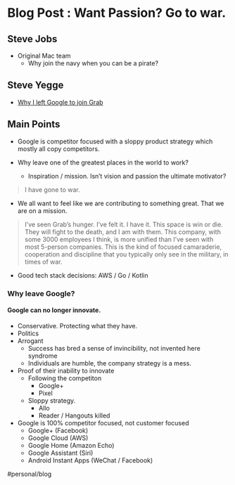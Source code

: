 # Blog Post : Want Passion? Go to war.

## Steve Jobs
* Original Mac team
	* Why join the navy when you can be a pirate?

## Steve Yegge
* [Why I left Google to join Grab](https://medium.com/@steve.yegge/why-i-left-google-to-join-grab-86dfffc0be84)

## Main Points
* Google is competitor focused with a sloppy product strategy which mostly all copy competitors.

* Why leave one of the greatest places in the world to work?
	* Inspiration / mission. Isn’t vision and passion the ultimate motivator?

> I have gone to war.
>
* We all want to feel like we are contributing to something great. That we are on a mission.

> I’ve seen Grab’s hunger. I’ve felt it. I have it. This space is win or die. They will fight to the death, and I am with them. This company, with some 3000 employees I think, is more unified than I’ve seen with most 5-person companies. This is the kind of focused camaraderie, cooperation and discipline that you typically only see in the military, in times of war.

* Good tech stack decisions: AWS / Go / Kotlin

### Why leave Google?

#### Google can no longer innovate.
* Conservative. Protecting what they have.
* Politics
* Arrogant
	* Success has bred a sense of invincibility, not invented here syndrome
	* Individuals are humble, the company strategy is a mess.
* Proof of their inability to innovate
	* Following the competiton
		* Google+
		* Pixel
	* Sloppy strategy.
		* Allo
		* Reader / Hangouts killed
* Google is 100% competitor focused, not customer focused
	* Google+ (Facebook)
	* Google Cloud (AWS)
	* Google Home (Amazon Echo)
	* Google Assistant (Siri)
	* Android Instant Apps (WeChat / Facebook)



#personal/blog